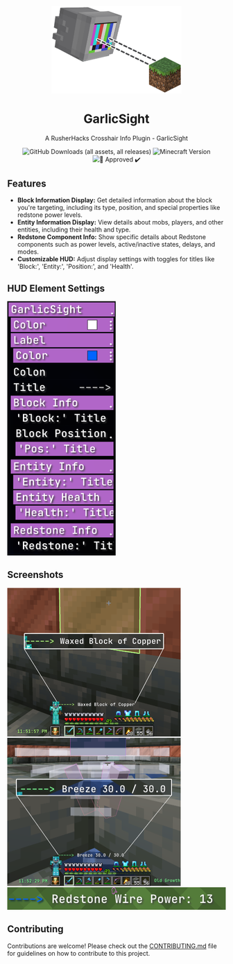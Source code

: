 <p align="center">
    <img src="assets/GarlicSight.png" alt="GarlicSight Logo" width="300">
</p>

<h1 align="center">GarlicSight</h1>

<p align="center">A RusherHacks Crosshair Info Plugin - GarlicSight</p>

<p align="center">
  <img src="https://img.shields.io/github/downloads/GarlicRot/GarlicSight/total?label=Downloads" alt="GitHub Downloads (all assets, all releases)">
  <img src="https://img.shields.io/badge/Minecraft-1.20.1%20--%201.21-62b47a?style=flat&logo=minecraft&logoColor=white" alt="Minecraft Version">
  <img src="https://img.shields.io/badge/%F0%9F%A7%84-Approved%20%E2%9C%94%EF%B8%8F-blue?style=flat" alt="🧄 Approved ✔️">
</p>

## Features

- **Block Information Display:** Get detailed information about the block you're targeting, including its type, position, and special properties like redstone power levels.
- **Entity Information Display:** View details about mobs, players, and other entities, including their health and type.
- **Redstone Component Info:** Show specific details about Redstone components such as power levels, active/inactive states, delays, and modes.
- **Customizable HUD:** Adjust display settings with toggles for titles like 'Block:', 'Entity:', 'Position:', and 'Health'.

## HUD Element Settings

<p align="left">
    <img src="assets/hudinfo.png" alt="HUD Information" width="250">
</p>

## Screenshots

<p align="left">
  <img src="assets/blockinfo.png" alt="Block Information" width="400">
  <img src="assets/entityinfo.png" alt="Entity Information" width="400">
<img src="assets/redstoneinfo.png" alt="Entity Information" width="600">
</p>

## Contributing

Contributions are welcome! Please check out the [CONTRIBUTING.md](CONTRIBUTING.md) file for guidelines on how to contribute to this project.
